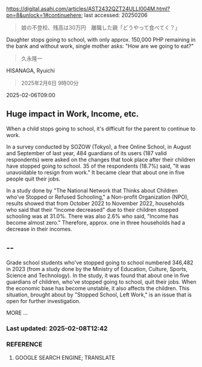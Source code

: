 https://digital.asahi.com/articles/AST2432QZT24ULLI004M.html?pn=8&unlock=1#continuehere; last accessed: 20250206

> 娘の不登校、残高は30万円　離職した親「どうやって食べてく？」

Daughter stops going to school, with only approx. 150,000 PHP remaining in the bank and without work, single mother asks: "How are we going to eat?"

> 久永隆一

HISANAGA, Ryuichi

> 2025年2月6日 9時00分

2025-02-06T09:00

## Huge impact in Work, Income, etc.

When a child stops going to school, it's difficult for the parent to continue to work.

In a survey conducted by SOZOW (Tokyo), a free Online School, in August and September of last year, 484 guardians of its users (187 valid respondents) were asked on the changes that took place after their children have stopped going to school. 35 of the respondents (18.7%) said, "It was unavoidable to resign from work." It became clear that about one in five people quit their jobs.

In a study done by "The National Network that Thinks about Children who've Stopped or Refused Schooling," a Non-profit Organization (NPO), results showed that from October 2022 to November 2022, households who said that their "Income decreased" due to their children stopped schooling was at 31.0%. There was also 2.6% who said, "Income has become almost zero." Therefore, approx. one in three households had a decrease in their incomes.

## --

Grade school students who've stopped going to school numbered 346,482 in 2023 (from a study done by the Ministry of Education, Culture, Sports, Science and Technology). In the study, it was found that about one in five guardians of children, who've stopped going to school, quit their jobs. When the economic base has become unstable, it also affects the children. This situation, brought about by "Stopped School, Left Work," is an issue that is open for further investigation.

MORE ...

### Last updated: 2025-02-08T12:42

### REFERENCE

1) GOOGLE SEARCH ENGINE; TRANSLATE
